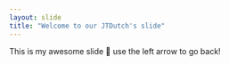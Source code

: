 ```yaml
---
layout: slide
title: "Welcome to our JTDutch's slide"
---
```

This is my awesome slide 🎉
use the left arrow to go back!
